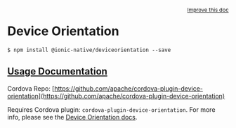 
<a style="float:right;font-size:12px;" href="http://github.com/driftyco/ionic-native/edit/master/src/@ionic-native/plugins/deviceorientation/index.ts#L39">
  Improve this doc
</a>

# Device Orientation
<!-- end header block -->

```
$ npm install @ionic-native/deviceorientation --save
```

## [Usage Documentation](https://ionicframework.com/docs/v2/native/deviceorientation/)

Cordova Repo: [https://github.com/apache/cordova-plugin-device-orientation](https://github.com/apache/cordova-plugin-device-orientation)

<!-- description -->
Requires Cordova plugin: `cordova-plugin-device-orientation`. For more info, please see the [Device Orientation docs](https://github.com/apache/cordova-plugin-device-orientation).
<!-- end for prop in method.decorators[0].argumentInfo -->
<!-- end content block -->
<!-- end body block -->
